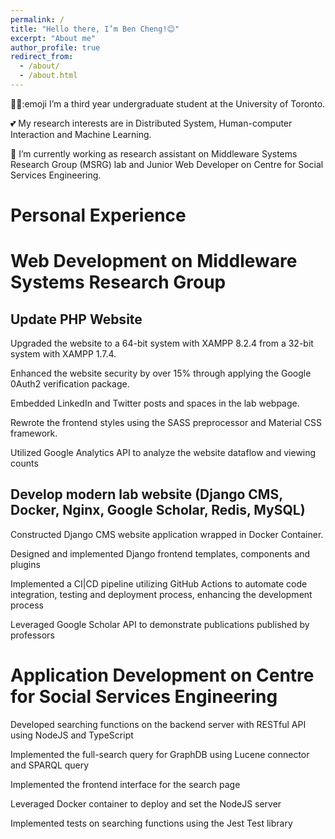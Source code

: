 ```yaml
---
permalink: /
title: "Hello there, I’m Ben Cheng!😊"
excerpt: "About me"
author_profile: true
redirect_from: 
  - /about/
  - /about.html
---
```

👨‍🎓:emoji I’m a third year undergraduate student at the University of Toronto.

💕 My research interests are in Distributed System, Human-computer Interaction and Machine Learning.

🤖 I’m currently working as research assistant on Middleware Systems Research Group (MSRG) lab and Junior Web Developer on Centre for Social Services Engineering.

<!-- 🥰 -->

Personal Experience
======

# Web Development on Middleware Systems Research Group
## Update PHP Website
Upgraded the website to a 64-bit system with XAMPP 8.2.4 from a 32-bit system with XAMPP 1.7.4.

Enhanced the website security by over 15% through applying the Google 0Auth2 verification package.

Embedded LinkedIn and Twitter posts and spaces in the lab webpage.

Rewrote the frontend styles using the SASS preprocessor and Material CSS framework.

Utilized Google Analytics API to analyze the website dataflow and viewing counts

## Develop modern lab website (Django CMS, Docker, Nginx, Google Scholar, Redis, MySQL)
Constructed Django CMS website application wrapped in Docker Container.

Designed and implemented Django frontend templates, components and plugins

Implemented a CI\|CD pipeline utilizing GitHub Actions to automate code integration, testing and deployment process, enhancing the development process

Leveraged Google Scholar API to demonstrate publications published by professors

# Application Development on Centre for Social Services Engineering
Developed searching functions on the backend server with RESTful API using NodeJS and TypeScript

Implemented the full-search query for GraphDB using Lucene connector and SPARQL query

Implemented the frontend interface for the search page

Leveraged Docker container to deploy and set the NodeJS server

Implemented tests on searching functions using the Jest Test library
